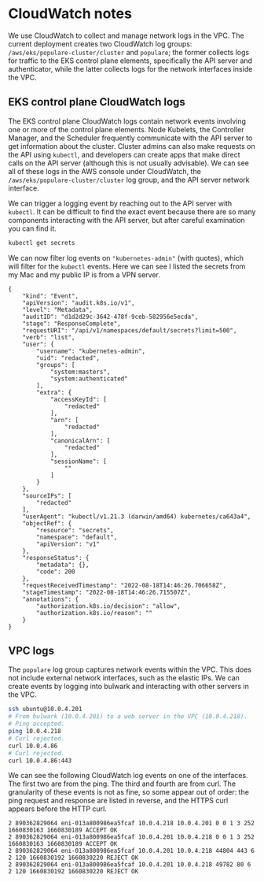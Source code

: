 # CloudWatch notes

We use CloudWatch to collect and manage network logs in the VPC. The current
deployment creates two CloudWatch log groups: `/aws/eks/populare-cluster/cluster`
and `populare`; the former collects logs for traffic to the EKS control plane
elements, specifically the API server and authenticator, while the latter
collects logs for the network interfaces inside the VPC.

## EKS control plane CloudWatch logs

The EKS control plane CloudWatch logs contain network events involving one or
more of the control plane elements. Node Kubelets, the Controller Manager, and
the Scheduler frequently communicate with the API server to get information
about the cluster. Cluster admins can also make requests on the API using
`kubectl`, and developers can create apps that make direct calls on the API
server (although this is not usually advisable). We can see all of these logs
in the AWS console under CloudWatch, the `/aws/eks/populare-cluster/cluster`
log group, and the API server network interface.

We can trigger a logging event by reaching out to the API server with
`kubectl`. It can be difficult to find the exact event because there are so
many components interacting with the API server, but after careful examination
you can find it.

```bash
kubectl get secrets
```

We can now filter log events on `"kubernetes-admin"` (with quotes), which will
filter for the `kubectl` events. Here we can see I listed the secrets from my
Mac and my public IP is from a VPN server.

```
{
    "kind": "Event",
    "apiVersion": "audit.k8s.io/v1",
    "level": "Metadata",
    "auditID": "d1d2d29c-3642-478f-9ceb-582956e5ecda",
    "stage": "ResponseComplete",
    "requestURI": "/api/v1/namespaces/default/secrets?limit=500",
    "verb": "list",
    "user": {
        "username": "kubernetes-admin",
        "uid": "redacted",
        "groups": [
            "system:masters",
            "system:authenticated"
        ],
        "extra": {
            "accessKeyId": [
                "redacted"
            ],
            "arn": [
                "redacted"
            ],
            "canonicalArn": [
                "redacted"
            ],
            "sessionName": [
                ""
            ]
        }
    },
    "sourceIPs": [
        "redacted"
    ],
    "userAgent": "kubectl/v1.21.3 (darwin/amd64) kubernetes/ca643a4",
    "objectRef": {
        "resource": "secrets",
        "namespace": "default",
        "apiVersion": "v1"
    },
    "responseStatus": {
        "metadata": {},
        "code": 200
    },
    "requestReceivedTimestamp": "2022-08-18T14:46:26.706658Z",
    "stageTimestamp": "2022-08-18T14:46:26.715507Z",
    "annotations": {
        "authorization.k8s.io/decision": "allow",
        "authorization.k8s.io/reason": ""
    }
}
```

## VPC logs

The `populare` log group captures network events within the VPC. This does not
include external network interfaces, such as the elastic IPs. We can create
events by logging into bulwark and interacting with other servers in the VPC.

```bash
ssh ubuntu@10.0.4.201
# From bulwark (10.0.4.201) to a web server in the VPC (10.0.4.218).
# Ping accepted.
ping 10.0.4.218
# Curl rejected.
curl 10.0.4.86
# Curl rejected.
curl 10.0.4.86:443
```

We can see the following CloudWatch log events on one of the interfaces. The
first two are from the ping. The third and fourth are from curl. The
granularity of these events is not as fine, so some appear out of order: the
ping request and response are listed in reverse, and the HTTPS curl appears
before the HTTP curl.

```
2 890362829064 eni-013a800986ea5fcaf 10.0.4.218 10.0.4.201 0 0 1 3 252 1660830163 1660830189 ACCEPT OK
2 890362829064 eni-013a800986ea5fcaf 10.0.4.201 10.0.4.218 0 0 1 3 252 1660830163 1660830189 ACCEPT OK
2 890362829064 eni-013a800986ea5fcaf 10.0.4.201 10.0.4.218 44804 443 6 2 120 1660830192 1660830220 REJECT OK
2 890362829064 eni-013a800986ea5fcaf 10.0.4.201 10.0.4.218 49782 80 6 2 120 1660830192 1660830220 REJECT OK
```
